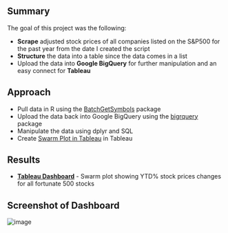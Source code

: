 ## Summary
The goal of this project was the following:
* **Scrape** adjusted stock prices of all companies listed on the S&P500 for the past year from the date I created the script
* **Structure** the data into a table since the data comes in a list
* Upload the data into **Google BigQuery** for further manipulation and an easy connect for **Tableau**

## Approach
* Pull data in R using the [BatchGetSymbols](https://cran.r-project.org/web/packages/BatchGetSymbols/BatchGetSymbols.pdf) package
* Upload the data back into Google BigQuery using the [bigrquery](https://cran.r-project.org/web/packages/BatchGetSymbols/BatchGetSymbols.pdf) package
* Manipulate the data using dplyr and SQL 
* Create [Swarm Plot in Tableau](https://public.tableau.com/profile/santiago.canon#!/vizhome/SP500YTDAnalysisSwarmPlotbySector/SwarmPlot) in Tableau

## Results
* **[Tableau Dashboard](https://public.tableau.com/profile/santiago.canon#!/vizhome/SP500YTDAnalysisSwarmPlotbySector/SwarmPlot)**  - Swarm plot showing YTD% stock prices changes for all fortunate 500 stocks


## Screenshot of Dashboard
![image](https://user-images.githubusercontent.com/43589961/111876571-afe2fe00-8975-11eb-95c0-474414a622dc.png)
